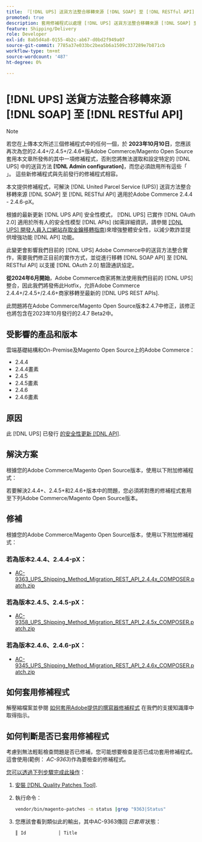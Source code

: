```yaml
---
title: 『[!DNL UPS] 送貨方法整合移轉來源 [!DNL SOAP] 至 [!DNL RESTful API]『
promoted: true
description: 套用修補程式以處理 [!DNL UPS] 送貨方法整合移轉來源 [!DNL SOAP] 至 [!DNL RESTful API] 適用於Adobe Commerce 2.4.4 - 2.4.6-pX。
feature: Shipping/Delivery
role: Developer
exl-id: 8ab5d4a8-0155-4b2c-ab67-d0bd2f949a07
source-git-commit: 7785a37e033bc2bea5b6a1509c337289e7b871cb
workflow-type: tm+mt
source-wordcount: '487'
ht-degree: 0%

---
```


# [!DNL UPS] 送貨方法整合移轉來源 [!DNL SOAP] 至 [!DNL RESTful API]

>[!NOTE]
>
>若您在上傳本文所述三個修補程式中的任何一個，於 **2023年10月10日**，您應該再次為您的2.4.4+/2.4.5+/2.4.6+版Adobe Commerce/Magento Open Source套用本文章所發佈的其中一項修補程式，否則您將無法選取和設定特定的 [!DNL UPS] 中的送貨方法 **[!DNL Admin configuration]**，而您必須啟用所有這些「 」。 這些新修補程式與先前發行的修補程式相容。

本文提供修補程式，可解決 [!DNL United Parcel Service (UPS)] 送貨方法整合移轉來源 [!DNL SOAP] 至 [!DNL RESTful API] 適用於Adobe Commerce 2.4.4 - 2.4.6-pX。

根據的最新更新 [!DNL UPS API] 安全性模式， [!DNL UPS] 已實作 [!DNL OAuth 2.0] 適用於所有人的安全性模型 [!DNL APIs] (如需詳細資訊，請參閱 [[!DNL UPS] 開發人員入口網站存取金鑰移轉指南](https://developer.ups.com/oauth-developer-guide?loc=en_US&amp;sp_rid=NTA5MzQ1OTE2NjEyS0&amp;sp_mid=72989914))來增強整體安全性，以減少欺詐並提供增強功能 [!DNL API] 功能。

此變更會影響我們目前的 [!DNL UPS] Adobe Commerce中的送貨方法整合實作，需要我們修正目前的實作方式，並從進行移轉 [!DNL SOAP API] 至 [!DNL RESTful API] 以支援 [!DNL OAuth 2.0] 驗證通訊協定。

**從2024年6月開始**，Adobe Commerce商家將無法使用我們目前的 [!DNL UPS] 整合，因此我們將發佈此Hotfix，允許Adobe Commerce 2.4.4+/2.4.5+/2.4.6+商家移轉至最新的 [!DNL UPS REST APIs].

此問題將在Adobe Commerce/Magento Open Source版本2.4.7中修正，該修正也將包含在2023年10月發行的2.4.7 Beta2中。

## 受影響的產品和版本

雲端基礎結構和On-Premise及Magento Open Source上的Adobe Commerce：

* 2.4.4
* 2.4.4畫素
* 2.4.5
* 2.4.5畫素
* 2.4.6
* 2.4.6畫素

## 原因

此 [!DNL UPS] 已發行 [的安全性更新 [!DNL API]](https://developer.ups.com/oauth-developer-guide?loc=en_US&amp;sp_rid=NTA5MzQ1OTE2NjEyS0&amp;sp_mid=72989914).

## 解決方案

根據您的Adobe Commerce/Magento Open Source版本，使用以下附加修補程式：

若要解決2.4.4+、2.4.5+和2.4.6+版本中的問題，您必須將對應的修補程式套用至下列Adobe Commerce/Magento Open Source版本。

## 修補

根據您的Adobe Commerce/Magento Open Source版本，使用以下附加修補程式：

### 若為版本2.4.4、2.4.4-pX：

* [AC-9363_UPS_Shipping_Method_Migration_REST_API_2.4.4x_COMPOSER.patch.zip](assets/AC-9646_UPS_Shipping_Method_Migration_REST_API_2.4.4x_COMPOSER.patch.zip)

### 若為版本2.4.5、2.4.5-pX：

* [AC-9358_UPS_Shipping_Method_Migration_REST_API_2.4.5x_COMPOSER.patch.zip](assets/AC-9647_UPS_Shipping_Method_Migration_REST_API_2.4.5x_COMPOSER.patch.zip)

### 若為版本2.4.6、2.4.6-pX：

* [AC-9345_UPS_Shipping_Method_Migration_REST_API_2.4.6x_COMPOSER.patch.zip](assets/AC-9648_UPS_Shipping_Method_Migration_REST_API_2.4.6x_COMPOSER.patch.zip)

## 如何套用修補程式

解壓縮檔案並參閱 [如何套用Adobe提供的撰寫器修補程式](https://experienceleague.adobe.com/docs/commerce-knowledge-base/kb/how-to/how-to-apply-a-composer-patch-provided-by-magento.html) 在我們的支援知識庫中取得指示。

## 如何判斷是否已套用修補程式

考慮到無法輕鬆檢查問題是否已修補，您可能想要檢查是否已成功套用修補程式。 這會使用(範例： *AC-9363*)作為要檢查的修補程式。

<u>您可以透過下列步驟完成此操作</u>：

1. [安裝 [!DNL Quality Patches Tool]](https://experienceleague.adobe.com/docs/commerce-operations/tools/quality-patches-tool/usage.html).
1. 執行命令：

   ```bash
   vendor/bin/magento-patches -n status |grep "9363|Status"
   ```

1. 您應該會看到類似此的輸出，其中AC-9363傳回 *已套用* 狀態：

   ```bash
   ║ Id            │ Title                                                        │ Category        │ Origin                 │ Status      │ Details                                          ║ ║ N/A           │ ../m2-hotfixes/AC-9363_USPS_Ground_Advantage_shipping_method_COMPOSER_patch.patch      │ Other           │ Local                  │ Applied     │ Patch type: Custom                                
   ```
